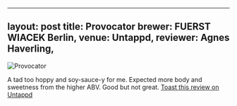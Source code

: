 
---
layout: post
title:  Provocator
brewer: FUERST WIACEK Berlin,
venue: Untappd,
reviewer: Agnes Haverling,
---
![Provocator](null)

A tad too hoppy and soy&#45;sauce&#45;y for me. Expected more body and sweetness from the higher ABV. Good but not great.
[Toast this review on Untappd](https://untappd.com/user/&#45;Spacebacon&#45;/checkin/1362141182)
